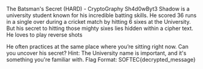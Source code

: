 The Batsman's Secret (HARD) - CryptoGraphy
Sh4d0wByt3
Shadow is a university student known for his incredible batting skills. He scored 36 runs in a single over during a cricket match by hitting 6 sixes at the University. But his secret to hitting those mighty sixes lies hidden within a cipher text. He loves to play reverse shots

He often practices at the same place where you’re sitting right now. Can you uncover his secret?
Hint: The University name is important, and it's something you're familiar with.
Flag Format: SOFTEC{decrypted_message} 
